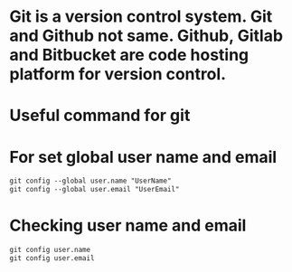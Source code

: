 # Git is a version control system. Git and Github not same. Github, Gitlab and Bitbucket are code hosting platform for version control.

#
#

# Useful command for git
# For set global user name and email
```txt
git config --global user.name "UserName"
git config --global user.email "UserEmail"
```

# Checking user name and email
```txt
git config user.name
git config user.email
```

